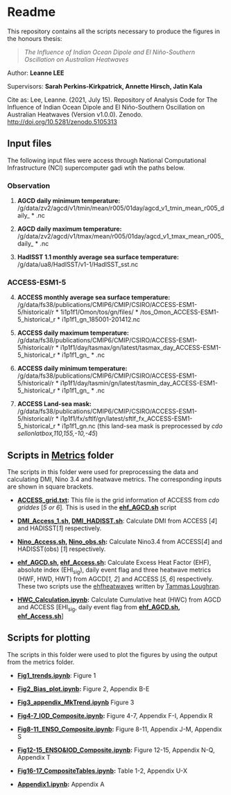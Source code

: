 # Readme

This repository contains all the scripts necessary to produce the figures in the honours thesis:

> *The Influence of Indian Ocean Dipole and El Niño-Southern Oscillation on Australian Heatwaves* 

Author: **Leanne LEE**

Supervisors: **Sarah Perkins-Kirkpatrick, Annette Hirsch, Jatin Kala**


Cite as: 
Lee, Leanne. (2021, July 15). Repository of Analysis Code for The Influence of Indian Ocean Dipole and El Niño-Southern Oscillation on Australian Heatwaves (Version v1.0.0). Zenodo. http://doi.org/10.5281/zenodo.5105313




## Input files
The following input files were access through National Computational Infrastructure (NCI) supercomputer gadi wtih the paths below. 

### Observation

1. **AGCD daily minimum temperature:**
/g/data/zv2/agcd/v1/tmin/mean/r005/01day/agcd_v1_tmin_mean_r005_daily_ * .nc

2. **AGCD daily maximum temperature:**
/g/data/zv2/agcd/v1/tmax/mean/r005/01day/agcd_v1_tmax_mean_r005_daily_ * .nc

3. **HadISST 1.1 monthly average sea surface temperature:**
/g/data/ua8/HadISST/v1-1/HadISST_sst.nc

### ACCESS-ESM1-5

4. **ACCESS monthly average sea surface temperature:** 
/g/data/fs38/publications/CMIP6/CMIP/CSIRO/ACCESS-ESM1-5/historical/r * 1i1p1f1/Omon/tos/gn/files/ * /tos_Omon_ACCESS-ESM1-5_historical_r * i1p1f1_gn_185001-201412.nc

5. **ACCESS daily maximum temperature:** 
/g/data/fs38/publications/CMIP6/CMIP/CSIRO/ACCESS-ESM1-5/historical/r * i1p1f1/day/tasmax/gn/latest/tasmax_day_ACCESS-ESM1-5_historical_r * i1p1f1_gn_ * .nc

6. **ACCESS daily minimum temperature:** 
/g/data/fs38/publications/CMIP6/CMIP/CSIRO/ACCESS-ESM1-5/historical/r * i1p1f1/day/tasmin/gn/latest/tasmin_day_ACCESS-ESM1-5_historical_r * i1p1f1_gn_ * .nc

7. **ACCESS Land-sea mask:**
/g/data/fs38/publications/CMIP6/CMIP/CSIRO/ACCESS-ESM1-5/historical/r * i1p1f1/fx/sftlf/gn/latest/sftlf_fx_ACCESS-ESM1-5_historical_r * i1p1f1_gn.nc 
(this land-sea mask is preprocessed by *cdo sellonlatbox,110,155,-10,-45*)




## Scripts in [Metrics](https://github.com/leannesy/HWxENSOxIOD/tree/main/metrics) folder

The scripts in this folder were used for preprocessing the data and calculating DMI, Nino 3.4 and heatwave metrics. The corresponding inputs are shown in square brackets. 

- **[ACCESS_grid.txt](https://github.com/leannesy/HWxENSOxIOD/blob/main/metrics/ACCESS_grid.txt):**
This file is the grid information of ACCESS from *cdo griddes* [*5 or 6*]*.* This is used in the **[ehf_AGCD.sh](https://github.com/leannesy/HWxENSOxIOD/blob/main/metrics/ehf_AGCD.sh)** script 

- **[DMI_Access_1.sh,](https://github.com/leannesy/HWxENSOxIOD/blob/main/metrics/DMI_Access_1.sh) [DMI_HADISST.sh](https://github.com/leannesy/HWxENSOxIOD/blob/main/metrics/DMI_HADISST.sh)**: 
Calculate DMI from ACCESS [*4*] and HADISST[*1*] respectively. 

- **[Nino_Access.sh,](https://github.com/leannesy/HWxENSOxIOD/blob/main/metrics/Nino_Access.sh) [Nino_obs.sh](https://github.com/leannesy/HWxENSOxIOD/blob/main/metrics/Nino_obs.sh):** 
Calculate Nino3.4 from ACCESS[*4*] and HADISST(obs) [*1*] respectively. 

- **[ehf_AGCD.sh,](https://github.com/leannesy/HWxENSOxIOD/blob/main/metrics/ehf_AGCD.sh) [ehf_Access.sh](https://github.com/leannesy/HWxENSOxIOD/blob/main/metrics/ehf_Access.sh):** 
Calculate Excess Heat Factor (EHF), absolute index (EHI<sub>sig</sub>), daily event flag and three heatwave metrics (HWF, HWD, HWT) from AGCD[*1, 2*] and ACCESS [*5, 6*] respectively. These two scripts use the [ehfheatwaves](https://github.com/tammasloughran/ehfheatwaves) written by [Tammas Loughran](https://github.com/tammasloughran). 

- **[HWC_Calculation.ipynb](https://github.com/leannesy/HWxENSOxIOD/blob/main/metrics/HWC_Calculation.ipynb):** 
Calculate Cumulative heat (HWC) from AGCD and ACCESS [EHI<sub>sig</sub>, daily event flag from **[ehf_AGCD.sh,](https://github.com/leannesy/HWxENSOxIOD/blob/main/metrics/ehf_AGCD.sh) [ehf_Access.sh](https://github.com/leannesy/HWxENSOxIOD/blob/main/metrics/ehf_Access.sh)**]



## Scripts for plotting

The scripts in this folder were used to plot the figures by using the output from the metrics folder. 

- **[Fig1_trends.ipynb](https://github.com/leannesy/HWxENSOxIOD/blob/main/Fig1_trends.ipynb)**: Figure 1

- **[Fig2_Bias_plot.ipynb](https://github.com/leannesy/HWxENSOxIOD/blob/main/Fig2_Bias_plot.ipynb):** Figure 2, Appendix B-E

- **[Fig3_appendix_MkTrend.ipynb](https://github.com/leannesy/HWxENSOxIOD/blob/main/Fig3_appendix_MkTrend.ipynb)** Figure 3

- **[Fig4-7_IOD_Composite.ipynb](https://github.com/leannesy/HWxENSOxIOD/blob/main/Fig4-7_IOD_Composite.ipynb):** Figure 4-7, Appendix F-I, Appendix R

- **[Fig8-11_ENSO_Composite.ipynb](https://github.com/leannesy/HWxENSOxIOD/blob/main/Fig8-11_ENSO_Composite.ipynb):** Figure 8-11, Appendix J-M, Appendix S

- **[Fig12-15_ENSO&IOD_Composite.ipynb](https://github.com/leannesy/HWxENSOxIOD/blob/main/Fig12-15_ENSO%26IOD_Composite.ipynb):** Figure 12-15, Appendix N-Q, Appendix T

- **[Fig16-17_CompositeTables.ipynb](https://github.com/leannesy/HWxENSOxIOD/blob/main/Fig16-17_CompositeTables.ipynb):** Table 1-2, Appendix U-X

- **[Appendix1.ipynb](https://github.com/leannesy/HWxENSOxIOD/blob/main/Appendix1.ipynb):** Appendix A
